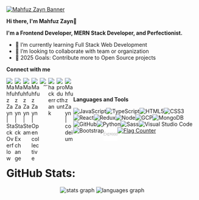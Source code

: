 [![Mahfuz Zayn Banner](https://res.cloudinary.com/dvd0x20di/image/upload/v1751488005/LinkedIn_Banner_Design_Banner_Landscape_nnjbxq.jpg)](https://mahfuzzayn.vercel.app/)

**Hi there, I'm Mahfuz Zayn👋**

**I'm a Frontend Developer, MERN Stack Developer, and Perfectionist.**
- 🌱 I’m currently learning Full Stack Web Development
- 👯 I’m looking to collaborate with team or organization
- 🥅 2025 Goals: Contribute more to Open Source projects

**Connect with me**

[<img align="left" alt="Mahfuz Zayn | Stack Overflow" width="22px" src="https://cdn.jsdelivr.net/npm/simple-icons@3.4.0/icons/stackoverflow.svg" />][stackoverflow]
[<img align="left" alt="Mahfuz Zayn | Stack Exchange" width="22px" src="https://cdn.jsdelivr.net/npm/simple-icons@3.4.0/icons/stackexchange.svg" />][stackexchange]
[<img align="left" alt="Mahfuz Zayn | Steam" width="22px" src="https://cdn.jsdelivr.net/npm/simple-icons@3.4.0/icons/steam.svg" />][steam]
[<img align="left" alt="Mahfuz Zayn | Opencollective" width="22px" src="https://cdn.jsdelivr.net/npm/simple-icons@3.4.0/icons/opencollective.svg" />][opencollective]
[<img align="left" src="https://d2fltix0v2e0sb.cloudfront.net/dev-badge.svg" alt="official_dulin's DEV Profile" height="22" width="22">][dev.to]
[<img align="left" alt="hackerrank" width="22px" src="https://cdn.jsdelivr.net/npm/simple-icons@3.4.0/icons/hackerrank.svg" />][hackerrank]
[<img align="left" alt="producthunt" width="22px" src="https://cdn.jsdelivr.net/npm/simple-icons@3.4.0/icons/producthunt.svg" />][producthunt]
[<img align="left" alt="Mahfuz Zayn | codeium" width="22px" src="https://cdn.jsdelivr.net/npm/simple-icons@v13/icons/codeium.svg" />][codeium]


<br />
<br />

**Languages and Tools**

<div float="left">
<img align="left" alt="JavaScript" src="https://img.icons8.com/color/36/000000/javascript.png"/>
<img align="left" alt="TypeScript" src="https://img.icons8.com/color/36/000000/typescript.png"/>
<img align="left" alt="HTML5" src="https://img.icons8.com/color/36/000000/html-5.png"/>
<img align="left" alt="CSS3" src="https://img.icons8.com/color/36/000000/css3.png"/>
<img align="left" alt="React" src="https://img.icons8.com/plasticine/36/000000/react.png"/>
<img align="left" alt="Redux" src="https://img.icons8.com/color/36/000000/redux.png"/>
<img align="left" alt="Node" src="https://img.icons8.com/color/36/000000/nodejs.png"/>
<img align="left" alt="GCP" src="https://img.icons8.com/color/36/000000/google-cloud-platform.png"/>
<img align="left" alt="MongoDB" src="https://img.icons8.com/color/36/000000/mongodb.png"/>
<img align="left" alt="GitHub" src="https://img.icons8.com/fluent/36/000000/github.png"/>
<img align="left" alt="Python" src="https://img.icons8.com/color/36/000000/python.png"/>
<img align="left" alt="Sass" src="https://img.icons8.com/color/36/000000/sass.png"/>
<img align="left" alt="Visual Studio Code" src="https://img.icons8.com/fluent/36/000000/visual-studio-code-2019.png"/>
<img align="left" alt="Bootstrap" src="https://img.icons8.com/color/36/000000/bootstrap.png"/>
<img align="left" alt="Express" width="36px" src="https://raw.githubusercontent.com/github/explore/78df643247d429f6cc873026c0622819ad797942/topics/express/express.png" />
</div>

<!-- <br />
<br />
<br />
<br />


<!-- hide counter -->
<a href="https://info.flagcounter.com/ab0j"><img src="https://s11.flagcounter.com/count2/ab0j/bg_FFFFFF/txt_000000/border_CCCCCC/columns_6/maxflags_50/viewers_0/labels_1/pageviews_1/flags_0/percent_0/" alt="Flag Counter" width="0px" height="0px" border="0"></a>

[stackoverflow]: https://mahfuzzayn.verce.app
[stackexchange]: https://mahfuzzayn.verce.app
[steam]: https://mahfuzzayn.verce.app
[codewars]: https://mahfuzzayn.verce.app
[imgur]: https://mahfuzzayn.verce.app
[wikipedia]: https://mahfuzzayn.verce.app
[opencollective]: https://mahfuzzayn.verce.app
[dev.to]: https://mahfuzzayn.verce.app
[HackerRank]: https://mahfuzzayn.verce.app
[producthunt]: https://mahfuzzayn.verce.app
[soundcloud]: https://mahfuzzayn.verce.app
[codeium]: https://mahfuzzayn.verce.app

<br />
<br />

# GitHub Stats:

<div align="center">
  <img src="https://github-readme-stats.vercel.app/api?username=mahfuzzayn&show_icons=true&include_all_commits=true&count_private=true&theme=dracula" height="150" alt="stats graph"  />
  <img src="https://github-readme-stats.vercel.app/api/top-langs?username=mahfuzzayn&locale=en&hide_title=false&layout=compact&card_width=320&langs_count=5&theme=dracula&hide_border=false" height="150" alt="languages graph"  />
</div>


###

<div align="left">



</div>

###


###

<br clear="both">



###
